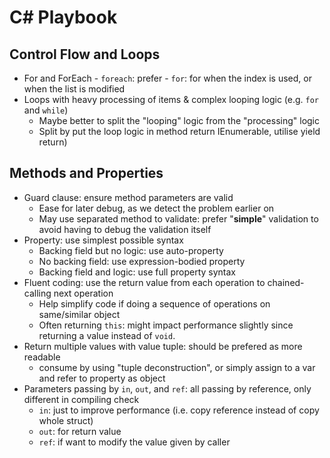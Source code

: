# C# Playbook

## Control Flow and Loops
  -  For and ForEach
    - `foreach`: prefer
    - `for`: for when the index is used, or when the list is modified
  - Loops with heavy processing of items & complex looping logic (e.g. `for` and `while`)
    - Maybe better to split the "looping" logic from the "processing" logic
	- Split by put the loop logic in method return IEnumerable, utilise yield return)
	
## Methods and Properties
  - Guard clause: ensure method parameters are valid
    - Ease for later debug, as we detect the problem earlier on
	- May use separated method to validate: prefer "**simple**" validation to avoid having to debug the validation itself
  - Property: use simplest possible syntax
    - Backing field but no logic: use auto-property
	- No backing field: use expression-bodied property
	- Backing field and logic: use full property syntax
  - Fluent coding: use the return value from each operation to chained-calling next operation
    - Help simplify code if doing a sequence of operations on same/similar object
	- Often returning `this`: might impact performance slightly since returning a value instead of `void`.
  - Return multiple values with value tuple: should be prefered as more readable
    - consume by using "tuple deconstruction", or simply assign to a var and refer to property as object
  - Parameters passing by `in`, `out`, and `ref`: all passing by reference, only different in compiling check
    - `in`: just to improve performance (i.e. copy reference instead of copy whole struct)
	- `out`: for return value
	- `ref`: if want to modify the value given by caller